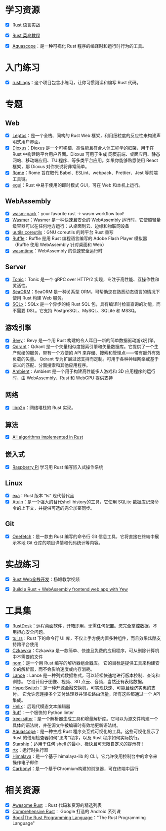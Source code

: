 # 学习资源
- [x] [Rust 语言实战](https://zh.practice.rs/why-exercise.html)
- [x] [Rust 菜鸟教程](https://www.runoob.com/rust/rust-tutorial.html)
- [x] [Aquascope](https://cognitive-engineering-lab.github.io/aquascope/)：是一种可视化 Rust 程序的编译时和运行时行为的工具。


# 入门练习
- [x] [rustlings](https://github.com/rust-lang/rustlings)：这个项目包含小练习，让你习惯阅读和编写 Rust 代码。

# 专题
## Web
- [x] [Leptos](https://github.com/gbj/leptos)：是一个全栈、同构的 Rust Web 框架，利用细粒度的反应性来构建声明式用户界面。
- [x] [Dioxus](https://github.com/rust-embedded/rust-raspberrypi-OS-tutorials)：Dioxus 是一个可移植、高性能且符合人体工程学的框架，用于在 Rust 中构建跨平台用户界面。Dioxus 可用于生成 网页前端、桌面应用、静态网站、移动端应用、TUI程序、等多类平台应用。如果你能够熟悉使用 React 框架，那 Dioxus 对你来说将非常简单。
- [x] [Rome](https://github.com/rome/tools)：Rome 旨在取代 Babel、ESLint、webpack、Prettier、Jest 等前端工具链。
- [x] [egui](https://github.com/emilk/egui)：Rust 中易于使用的即时模式 GUI，可在 Web 和本机上运行。

## WebAssembly
- [x] [wasm-pack](https://rustwasm.github.io/wasm-pack/installer/)：your favorite rust -> wasm workflow tool!
- [x] [Wasmer](https://github.com/wasmerio/wasmer)：Wasmer 是一种快速且安全的 WebAssembly 运行时，它使超轻量级容器可以在任何地方运行：从桌面到云、边缘和物联网设备
- [x] [uutils coreutils](https://github.com/uutils/coreutils)：GNU coreutils 的跨平台 Rust 重写
- [x] [Ruffle](https://github.com/ruffle-rs/ruffle)：Ruffle 是用 Rust 编程语言编写的 Adobe Flash Player 模拟器（Ruffle 使用 WebAssembly 针对桌面和 Web）
- [x] [wasmtime](https://github.com/bytecodealliance/wasmtime)：WebAssembly 的快速安全运行时

## Server
- [x] [Tonic](https://github.com/hyperium/tonic)：Tonic 是一个 gRPC over HTTP/2 实现，专注于高性能、互操作性和灵活性。
- [x] [SeaORM](https://github.com/SeaQL/sea-orm)：SeaORM 是一种关系型 ORM，可帮助您在熟悉动态语言的情况下使用 Rust 构建 Web 服务。
- [x] [SQLx](https://github.com/launchbadge/sqlx)：SQLx 是一个异步的纯 Rust SQL 包，具有编译时检查查询的功能，而不需要 DSL。它支持 PostgreSQL、MySQL、SQLite 和 MSSQ。

## 游戏引擎
- [x] [Bevy](https://github.com/bevyengine/bevy)：Bevy 是一个用 Rust 构建的令人耳目一新的简单数据驱动游戏引擎。
- [x] [Qdrant](https://github.com/qdrant/qdrant)：Qdrant 是一个矢量相似度搜索引擎和矢量数据库。它提供了一个生产就绪的服务，带有一个方便的 API 来存储、搜索和管理点——带有额外有效负载的矢量。 Qdrant 专为扩展过滤支持而定制。可用于各种神经网络或基于语义的匹配、分面搜索和其他应用程序。
- [x] [Ambient](https://github.com/AmbientRun/Ambient)：Ambient 是一个用于构建高性能多人游戏和 3D 应用程序的运行时，由 WebAssembly、Rust 和 WebGPU 提供支持

## 网络
- [x] [libp2p](https://github.com/libp2p/rust-libp2p)：网络堆栈的 Rust 实现。


## 算法
- [x] [All algorithms implemented in Rust](https://github.com/TheAlgorithms/Rust)

## 嵌入式
- [x] [Raspberry Pi](https://github.com/rust-embedded/rust-raspberrypi-OS-tutorials) 学习用 Rust 编写嵌入式操作系统

## Linux
- [x] [exa](https://github.com/ogham/exa)：Rust 版本 “ls” 现代替代品
- [x] [Atuin](https://github.com/ellie/atuin)：是一个强大的替代shell history的工具，它使用 SQLite 数据库记录命令的上下文，并提供可选的完全加密同步。

## Git
- [x] [Onefetch](https://github.com/o2sh/onefetch/blob/main/docs/README.cn.md)：是一款由 Rust 编写的命令行 Git 信息工具，它将直接在终端中展示本地 Git 仓库的项目详情和代码统计等内容。

# 实战练习
- [x] [Rust Web全栈开发](https://www.bilibili.com/video/BV1RP4y1G7KF/?p=1&spm_id_from=pageDriver)：杨旭教学视频
- [x] [Build a Rust + WebAssembly frontend web app with Yew](https://blog.logrocket.com/rust-webassembly-frontend-web-app-yew/)


# 工具集
- [x] [RustDesk](https://github.com/rustdesk/rustdesk/blob/master/docs/README-ZH.md)：远程桌面软件，开箱即用，无需任何配置。您完全掌控数据，不用担心安全问题。
- [x] [tui.rs](https://github.com/fdehau/tui-rs)：Rust 下的命令行 UI 库，不仅上手方便内置多种组件，而且效果炫酷支持跨平台使用
- [x] [Czkawka](https://github.com/qarmin/czkawka)：Czkawka 是一款简单、快速且免费的应用程序，可从删除计算机中不需要的文件
- [x] [nom](https://github.com/rust-bakery/nom)：是一个用 Rust 编写的解析器组合器库。 它的目标是提供工具来构建安全的解析器，而不会影响速度或内存消耗。
- [x] [Lance](https://github.com/eto-ai/lance)：Lance 是一种列式数据格式，可以轻松快速地进行版本控制、查询和训练。 它设计用于图像、视频、3D 点云、音频，当然还有表格数据。
- [x] [HyperSwitch](https://github.com/juspay/hyperswitch)：是一种开源金融交换机，可实现快速、可靠且经济实惠的支付。 它允许您连接多个支付处理器并轻松路由流量，所有这些都通过一个 API 集成。
- [x] [Helix](https://github.com/helix-editor/helix)：后现代模态文本编辑器
- [x] [Ruff](https://github.com/charliermarsh/ruff)：一个极快的 Python linter
- [x] [tree-sitter](https://github.com/tree-sitter/tree-sitter)：是一个解析器生成工具和增量解析库。它可以为源文件构建一个具体的语法树，并在源文件被编辑时有效地更新语法树。
- [x] [Aquascope](https://github.com/cognitive-engineering-lab/aquascope)：是一种生成 Rust 程序交互式可视化的工具。这些可视化显示了 Rust 的借用检查器如何“思考”程序，以及 Rust 程序如何实际执行。
- [x] [Starship](https://github.com/starship/starship)：适用于任何 shell 的最小、极快且可无限自定义的提示符！
- [x] [rtx](https://github.com/jdxcode/rtx)：运行时执行器
- [x] [Himalaya](https://github.com/soywod/himalaya)：是一个基于 himalaya-lib 的 CLI，它允许使用控制台中的命令来操作电子邮件
- [x] [Carbonyl](https://github.com/fathyb/carbonyl)：是一个基于Chromium构建的浏览器，可在终端中运行

# 相关资源
- [x] [Awesome Rust](https://github.com/rust-unofficial/awesome-rust) ：Rust 代码和资源的精选列表
- [x] [Comprehensive Rust](https://github.com/google/comprehensive-rust)： Google 打造的 Android 系列课
- [x] [Book|The Rust Programming Language](https://github.com/rust-lang/book)："The Rust Programming Language"
